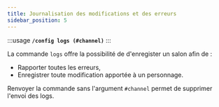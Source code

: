 ```yaml
---
title: Journalisation des modifications et des erreurs
sidebar_position: 5
---
```


:::usage
**`/config logs (#channel)`**
:::

La commande `logs` offre la possibilité de d'enregister un salon afin de : 
- Rapporter toutes les erreurs,
- Enregistrer toute modification apportée à un personnage.

Renvoyer la commande sans l'argument `#channel` permet de supprimer l'envoi des logs.

